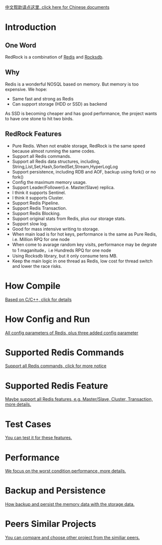 [中文帮助请点这里, click here for Chinese documents](documents/menu_en.md) 

# Introduction

## One Word

RedRock is a combination of [Redis](https://github.com/antirez/redis) and [Rocksdb](https://rocksdb.org/).

## Why
Redis is a wonderful NOSQL based on memory. But memory is too expensive. We hope:
* Same fast and strong as Redis
* Can support storage (HDD or SSD) as backend

As SSD is becoming cheaper and has good performance, the project wants to have one stone to hit two birds. 

## RedRock Features
* Pure Redis. When not enable storage, RedRock is the same speed because almost running the same codes.
* Support all Redis commands.
* Support all Redis data structures, including, String,List,Set,Hash,SortedSet,Stream,HyperLogLog
* Support persistence, including RDB and AOF, backup using fork() or no fork()
* Config the maximum memory usage.
* Support Leader/Follower(i.e. Master/Slave) replica.
* I think it supports Sentinel.
* I think it supports Cluster.
* Support Redis Pipeline.
* Support Redis Transaction.
* Support Redis Blocking.
* Support original stats from Redis, plus our storage stats.
* Support slow log.
* Good for mass intensive writing to storage.
* When main load is for hot keys, performance is the same as Pure Redis, i.e. Million RPQ for one node
* When come to avarage random key visits, performance may be degrate to 1 maganitude，i.e Hundreds RPQ for one node
* Using Rocksdb library, but it only consume tens MB.
* Keep the main logic in one thread as Redis, low cost for thread switch and lower the race risks.

# How Compile

[Based on C/C++, click for details](documents/compile_en.md)

# How Config and Run

[All config parameters of Redis, plus three added config parameter](documents/howrun_en.md)

# Supported Redis Commands

[Support all Redis commands, click for more notice](documents/commands_en.md)

# Supported Redis Feature

[Maybe support all Redis features, e.g. Master/Slave, Cluster, Transaction, more details.](documents/feature_en.md)

# Test Cases

[You can test it for these features.](documents/test_en.md)

# Performance

[We focus on the worst condition performance, more details.](documents/performance_en.md)

# Backup and Persistence

[How backup and persist the memory data with the storage data.](documents/persistence_en.md)

# Peers Similar Projects

[You can compare and choose other project from the similiar peers.](documents/peers_en.md)